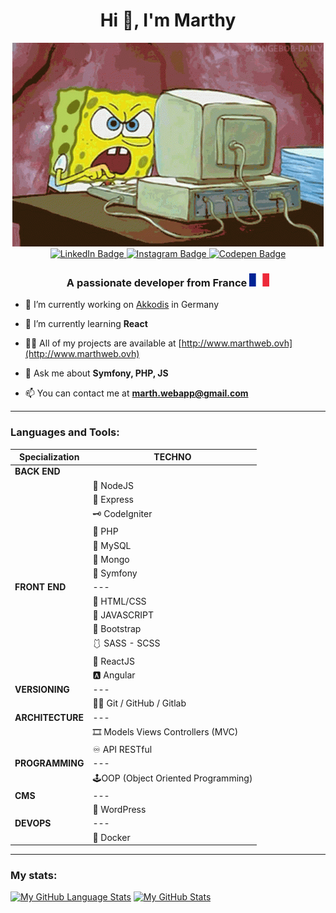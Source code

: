 <h1 align="center">Hi 👋, I'm Marthy</h1>

<div align="center"> <img src="./spongebob-computer.gif"> </div>

<div id="card" align="center">
  <a href="https://www.linkedin.com/in/martin-aubertin-webdev/">
    <img src="https://img.shields.io/badge/LinkedIn-blue?style=for-the-badge&logo=linkedin&logoColor=white" alt="LinkedIn Badge"/>
  </a>
  <a href="https://www.instagram.com/marth__1/">
    <img src="https://img.shields.io/badge/Instagram-red?style=for-the-badge&logo=instagram&logoColor=white" alt="Instagram Badge"/>
  </a>
  <a href="https://codepen.io/marthl">
    <img src="https://img.shields.io/badge/Codepen-black?style=for-the-badge&logo=codepen&logoColor=white" alt="Codepen Badge"/>
  </a>
</div>

<h3 align="center">A passionate developer from France <span> <img src="Flag_of_France.svg.png"> </span> </h3>

- 🔭 I’m currently working on [Akkodis](https://www.modisfrance.fr/) in Germany

- 🌱 I’m currently learning **React**

- 👨‍💻 All of my projects are available at [http://www.marthweb.ovh](http://www.marthweb.ovh)

- 💬 Ask me about **Symfony, PHP, JS**

- 📫 You can contact me at **marth.webapp@gmail.com**

<hr>

<h3 align="left">Languages and Tools:</h3>

<div align="center">

|Specialization|TECHNO|
|--|--|
|**BACK END**|
||🧩 NodeJS
||📘 Express
||🗝 CodeIgniter
||🗼 PHP 
||💼 MySQL
||🍃 Mongo
||🏰 Symfony  
|**FRONT END**|---|
||🎨 HTML/CSS
||🎇 JAVASCRIPT
||🎀 Bootstrap
||🩱  SASS - SCSS 
||🎏 ReactJS
||🅰️ Angular 
|**VERSIONING**|---|
||🐱‍👤 Git / GitHub / Gitlab
|**ARCHITECTURE**|---|
||🎞 Models Views Controllers (MVC)
||♾ API RESTful
|**PROGRAMMING**|---|
||🕹OOP (Object Oriented Programming)
|**CMS**|---|
||🎫 WordPress
|**DEVOPS**|---|
||🐳 Docker

</div>

<hr>

<h3 align="left">My stats:</h3>

  [![My GitHub Language Stats](https://github-readme-stats.vercel.app/api/top-langs/?username=MarthL&langs_count=5&theme=tokyonight)]()
  [![My GitHub Stats](https://github-readme-stats.vercel.app/api/?username=MarthL&count_private=true&theme=tokyonight&showicons=true)]()
  
